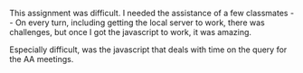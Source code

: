 This assignment was difficult.  I needed the assistance of a few classmates -- On every turn, including getting the local server to work, there was challenges, but once I got the javascript to work, it was amazing.  

Especially difficult, was the javascript that deals with time on the query for the AA meetings.  
